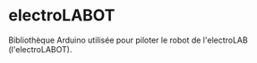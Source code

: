 # electroLABOT
Bibliothèque Arduino utilisée pour piloter le robot de l'electroLAB (l'electroLABOT).
